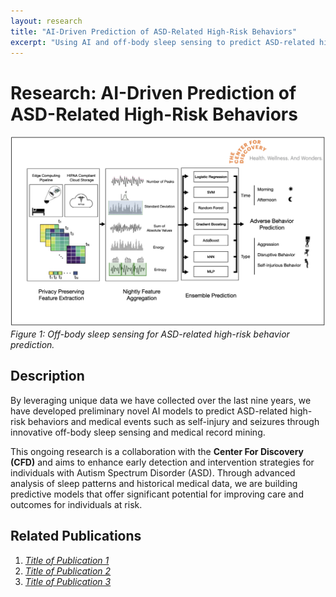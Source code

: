 ```yaml
---
layout: research
title: "AI-Driven Prediction of ASD-Related High-Risk Behaviors"
excerpt: "Using AI and off-body sleep sensing to predict ASD-related high-risk behaviors."
---
```


# Research: AI-Driven Prediction of ASD-Related High-Risk Behaviors

![Research Figure](/images/Autism_RF.png)  
*Figure 1: Off-body sleep sensing for ASD-related high-risk behavior prediction.*

## Description
By leveraging unique data we have collected over the last nine years, we have developed preliminary novel AI models to predict ASD-related high-risk behaviors and medical events such as self-injury and seizures through innovative off-body sleep sensing and medical record mining. 

This ongoing research is a collaboration with the **Center For Discovery (CFD)** and aims to enhance early detection and intervention strategies for individuals with Autism Spectrum Disorder (ASD). Through advanced analysis of sleep patterns and historical medical data, we are building predictive models that offer significant potential for improving care and outcomes for individuals at risk.

## Related Publications
1. *[Title of Publication 1](link_to_publication_1)*
2. *[Title of Publication 2](link_to_publication_2)*
3. *[Title of Publication 3](link_to_publication_3)*

